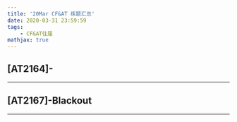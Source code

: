 ```yaml
---
title: '20Mar CF&AT 练题汇总'
date: 2020-03-31 23:59:59
tags: 
    - CF&AT往届
mathjax: true
---
```


## [AT2164]-
-----

## [AT2167]-Blackout
-----
